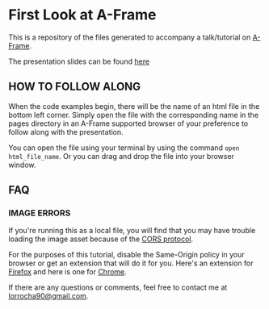 # First Look at A-Frame
This is a repository of the files generated to accompany a talk/tutorial on [A-Frame](https://aframe.io/).

The presentation slides can be found [here](https://docs.google.com/presentation/d/1O0y5WjAJxYq1StNHofLExKlBtZFizgoqkpDorxx3kR8/edit?usp=sharing)

## HOW TO FOLLOW ALONG
When the code examples begin, there will be the name of an html file in the bottom left corner. Simply open the file with the corresponding name in the pages directory in an A-Frame supported browser of your preference to follow along with the presentation.

You can open the file using your terminal by using the command `open html_file_name`. Or you can drag and drop the file into your browser window.

## FAQ

### IMAGE ERRORS
If you're running this as a local file, you will find that you may have trouble loading the image asset because of the [CORS protocol](https://www.html5rocks.com/en/tutorials/cors/).

For the purposes of this tutorial, disable the Same-Origin policy in your browser or get an extension that will do it for you. Here's an extension for [Firefox](https://addons.mozilla.org/en-US/firefox/addon/cors-everywhere/) and here is one for [Chrome](https://chrome.google.com/webstore/detail/allow-control-allow-origi/nlfbmbojpeacfghkpbjhddihlkkiljbi?hl=en).

If there are any questions or comments, feel free to contact me at lorrocha90@gmail.com.
